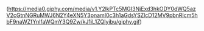 (https://media0.giphy.com/media/v1.Y2lkPTc5MGI3NjExd3hkODY0dWQ5azV2cGtnNGRuMWJ6N2Y4eXN5Y3pnamI0c3h1aGdsYSZlcD12MV9pbnRlcm5hbF9naWZfYnlfaWQmY3Q9Zw/kJ1iL1ZQIyibu/giphy.gif)

